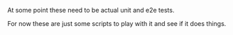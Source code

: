 At some point these need to be actual unit and e2e tests.

For now these are just some scripts to play with it and see if it does things.
